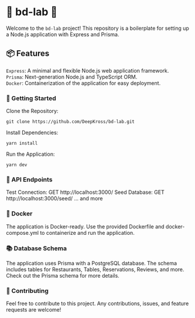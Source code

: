 # 🚀 bd-lab 🚀
Welcome to the `bd-lab` project! This repository is a boilerplate for setting up a Node.js application with Express and Prisma.

## 📦 Features
`Express`: A minimal and flexible Node.js web application framework.<br/>
`Prisma`: Next-generation Node.js and TypeScript ORM.<br/>
`Docker`: Containerization of the application for easy deployment.<br/>

### 🚀 Getting Started
Clone the Repository:

```
git clone https://github.com/DeepKross/bd-lab.git
```

Install Dependencies:

```
yarn install
```

Run the Application:
```
yarn dev
```
### 📖 API Endpoints
Test Connection: GET http://localhost:3000/
Seed Database: GET http://localhost:3000/seed/
... and more
### 🐳 Docker
The application is Docker-ready. Use the provided Dockerfile and docker-compose.yml to containerize and run the application.

### 📚 Database Schema
The application uses Prisma with a PostgreSQL database. The schema includes tables for Restaurants, Tables, Reservations, Reviews, and more. Check out the Prisma schema for more details.

### 🙌 Contributing
Feel free to contribute to this project. Any contributions, issues, and feature requests are welcome!


